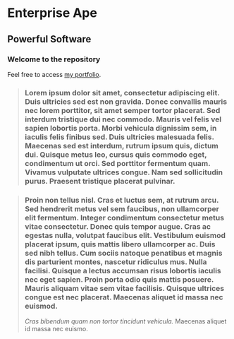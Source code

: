 Enterprise Ape
==============

Powerful Software
------------------

### Welcome to the repository

Feel free to access [my portfolio](http://swiftax.com).

> ### Lorem ipsum dolor sit amet, consectetur adipiscing elit. Duis ultricies sed est non gravida. Donec convallis mauris nec lorem porttitor, sit amet semper tortor placerat. Sed interdum tristique dui nec commodo. Mauris vel felis vel sapien lobortis porta. Morbi vehicula dignissim sem, in iaculis felis finibus sed. Duis ultricies malesuada felis. Maecenas sed est interdum, rutrum ipsum quis, dictum dui. Quisque metus leo, cursus quis commodo eget, condimentum ut orci. Sed porttitor fermentum quam. Vivamus vulputate ultrices congue. Nam sed sollicitudin purus. Praesent tristique placerat pulvinar.


>
> ### Proin non tellus nisl. Cras et luctus sem, at rutrum arcu. Sed hendrerit metus vel sem faucibus, non ullamcorper elit fermentum. Integer condimentum consectetur metus vitae consectetur. Donec quis tempor augue. Cras ac egestas nulla, volutpat faucibus elit. Vestibulum euismod placerat ipsum, quis mattis libero ullamcorper ac. Duis sed nibh tellus. Cum sociis natoque penatibus et magnis dis parturient montes, nascetur ridiculus mus. Nulla facilisi. Quisque a lectus accumsan risus lobortis iaculis nec eget sapien. Proin porta odio quis mattis posuere. Mauris aliquam vitae sem vitae facilisis. Quisque ultrices congue est nec placerat. Maecenas aliquet id massa nec euismod.
>
> *Cras bibendum quam non tortor tincidunt vehicula.* Maecenas aliquet id massa nec euismo.
